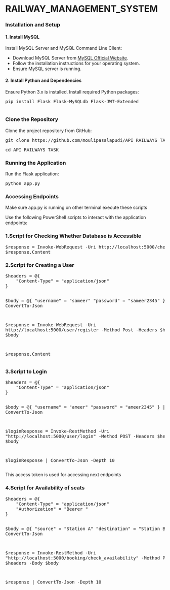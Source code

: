 <h1>RAILWAY_MANAGEMENT_SYSTEM</h1>
<h3>Installation and Setup</h3>

<h4>1. Install MySQL</h4>
<p>Install MySQL Server and MySQL Command Line Client:</p>
<ul>
    <li>Download MySQL Server from <a href="https://dev.mysql.com/downloads/mysql/">MySQL Official Website</a>.</li>
    <li>Follow the installation instructions for your operating system.</li>
    <li>Ensure MySQL server is running.</li>
</ul>

<h4>2. Install Python and Dependencies</h4>
<p>Ensure Python 3.x is installed. Install required Python packages:</p>
<pre>
pip install Flask Flask-MySQLdb Flask-JWT-Extended
    </pre>
<h3>Clone the Repository</h4>
    <p>Clone the project repository from GitHub:</p>
    <pre>git clone https://github.com/moulipasalapudi/API_RAILWAYS_TASK.git
</pre>
<pre>cd API_RAILWAYS_TASK</pre>

 <h3>Running the Application</h4>
    <p>Run the Flask application:</p>
    <pre>python app.py</pre>
  <h3>Accessing Endpoints</h3>
  <p>Make sure app.py is running on other terminal execute these scripts</p>
    <p>Use the following PowerShell scripts to interact with the application endpoints:</p>
    <h3>1.Script for Checking Whether Database is Accessible</h3>
    <pre>$response = Invoke-WebRequest -Uri http://localhost:5000/check/check_db -Method GET
$response.Content</pre>
    <h3>2.Script for Creating a User</h3>
    <pre>$headers = @{
    "Content-Type" = "application/json"
}

$body = @{
    "username" = "sameer"
    "password" = "sameer2345"
} | ConvertTo-Json

$response = Invoke-WebRequest -Uri http://localhost:5000/user/register -Method Post -Headers $headers -Body $body

$response.Content</pre>



<h3>3.Script to Login</h3>
    <pre>
$headers = @{
    "Content-Type" = "application/json"
}


$body = @{
    "username" = "ameer"
    "password" = "ameer2345"
} | ConvertTo-Json


$loginResponse = Invoke-RestMethod -Uri "http://localhost:5000/user/login" -Method POST -Headers $headers -Body $body


$loginResponse | ConvertTo-Json -Depth 10
</pre>
<p>This access token is used for accessing next endpoints </p>
<h3>4.Script for Availability of seats</h3>
    <pre>
$headers = @{
    "Content-Type" = "application/json"
    "Authorization" = "Bearer <token>"
}


$body = @{
    "source" = "Station A"
    "destination" = "Station B"
} | ConvertTo-Json


$response = Invoke-RestMethod -Uri "http://localhost:5000/booking/check_availability" -Method POST -Headers $headers -Body $body


$response | ConvertTo-Json -Depth 10
</pre></pre>


  

